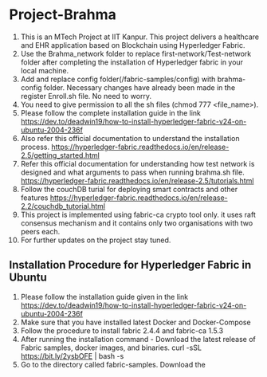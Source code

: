 # Project-Brahma
1. This is an MTech Project at IIT Kanpur. This project delivers a healthcare and EHR application based on Blockchain using Hyperledger Fabric.
2. Use the Brahma_network folder to replace first-network/Test-network folder after completing the installation of Hyperledger fabric in your local machine. 
3. Add and replace config folder(/fabric-samples/config) with brahma-config folder. Necessary changes have already been made in the register Enroll.sh file. No need to worry.
4. You need to give permission to all the sh files (chmod 777 <file_name>).
5. Please follow the complete installation guide in the link https://dev.to/deadwin19/how-to-install-hyperledger-fabric-v24-on-ubuntu-2004-236f
6. Also refer this official documentation to understand the installation process. https://hyperledger-fabric.readthedocs.io/en/release-2.5/getting_started.html
7. Refer this official documentation for understanding how test network is designed and what arguments to pass when running brahma.sh file. https://hyperledger-fabric.readthedocs.io/en/release-2.5/tutorials.html
8. Follow the couchDB turial for deploying smart contracts and other features https://hyperledger-fabric.readthedocs.io/en/release-2.2/couchdb_tutorial.html
9. This project is implemented using fabric-ca crypto tool only. it uses raft consensus mechanism and it contains only two organisations with two peers each.
10. For further updates on the project stay tuned.
## Installation Procedure for Hyperledger Fabric in Ubuntu
1. Please follow the installation guide given in the link https://dev.to/deadwin19/how-to-install-hyperledger-fabric-v24-on-ubuntu-2004-236f
2. Make sure that you have installed latest Docker and Docker-Compose
3. Follow the procedure to install fabric 2.4.4 and fabric-ca 1.5.3
4. After running the installation command - Download the latest release of Fabric samples, docker images, and binaries.
      curl -sSL https://bit.ly/2ysbOFE | bash -s
5. Go to the directory called fabric-samples. Download the 

